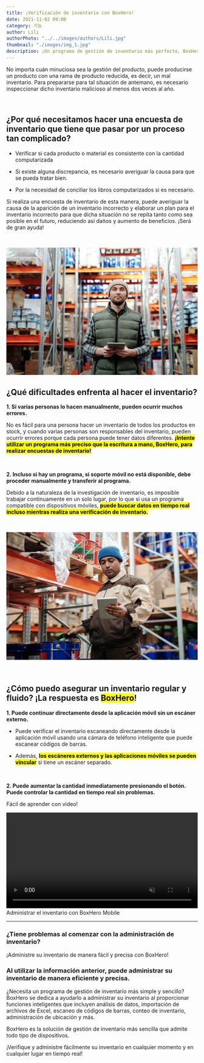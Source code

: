 ```yaml
---
title: ¡Verificación de inventario con BoxHero!
date: 2021-11-02 09:00
category: 기능
author: Lili
authorPhoto: "../../images/authors/Lili.jpg"
thumbnail: "./images/img_1.jpg"
description: ¡Un programa de gestión de inventario más perfecto, BoxHero!
---
```


No importa cuán minuciosa sea la gestión del producto, puede producirse un producto con una rama de producto reducida, es decir, un mal inventario. Para prepararse para tal situación de antemano, es necesario inspeccionar dicho inventario malicioso al menos dos veces al año.

<br/>

## ¿Por qué necesitamos hacer una encuesta de inventario que tiene que pasar por un proceso tan complicado?

- Verificar si cada producto o material es consistente con la cantidad computarizada

- Si existe alguna discrepancia, es necesario averiguar la causa para que se pueda tratar bien.

- Por la necesidad de conciliar los libros computarizados si es necesario.

Si realiza una encuesta de inventario de esta manera, puede averiguar la causa de la aparición de un inventario incorrecto y elaborar un plan para el inventario incorrecto para que dicha situación no se repita tanto como sea posible en el futuro, reduciendo así daños y aumento de beneficios. ¡Será de gran ayuda!

<br/>

![Echemos un vistazo a las dificultades de la inspección de inventario.](images/img_2.jpg)

## ¿Qué dificultades enfrenta al hacer el inventario?

**1. Si varias personas lo hacen manualmente, pueden ocurrir muchos errores.**

No es fácil para una persona hacer un inventario de todos los productos en stock, y cuando varias personas son responsables del inventario, pueden ocurrir errores porque cada persona puede tener datos diferentes. <mark>**¡Intente utilizar un programa más preciso que la escritura a mano, BoxHero, para realizar encuestas de inventario!**</mark>

<br/>

**2. Incluso si hay un programa, si soporte móvil no está disponible, debe proceder manualmente y transferir al programa.**

Debido a la naturaleza de la investigación de inventario, es imposible trabajar continuamente en un solo lugar, por lo que si usa un programa compatible con dispositivos móviles, <mark>**puede buscar datos en tiempo real incluso mientras realiza una verificación de inventario.**
</mark>

<br/>

![Gestión de inventario regular y fluida, BoxHero](images/img_3.jpg)

<br/>

## ¿Cómo puedo asegurar un inventario regular y fluido? ¡La respuesta es <mark>BoxHero</mark>!

**1. Puede continuar directamente desde la aplicación móvil sin un escáner externo.**

- Puede verificar el inventario escaneando directamente desde la aplicación móvil usando una cámara de teléfono inteligente que puede escanear códigos de barras.

- Además, <mark>**los escáneres externos y las aplicaciones móviles se pueden vincular**</mark> si tiene un escáner separado.

<br/>

**2. Puede aumentar la cantidad inmediatamente presionando el botón. Puede controlar la cantidad en tiempo real sin problemas.**

Fácil de aprender con video!

<video src="images/img_4.mp4" style="width:100%" muted autoplay loop playsinline></video>
<invisible>Administrar el inventario con BoxHero Mobile</invisible>

<hr/>

### ¿Tiene problemas al comenzar con la administración de inventario?

¡Administre su inventario de manera fácil y precisa con BoxHero!

### Al utilizar la información anterior, puede administrar su inventario de manera eficiente y precisa.

¿Necesita un programa de gestión de inventario más simple y sencillo? BoxHero se dedica a ayudarlo a administrar su inventario al proporcionar funciones inteligentes que incluyen análisis de datos, importación de archivos de Excel, escaneo de códigos de barras, conteo de inventario, administración de ubicación y más.

BoxHero es la solución de gestión de inventario más sencilla que admite todo tipo de dispositivos.

¡Verifique y administre fácilmente su inventario en cualquier momento y en cualquier lugar en tiempo real!





